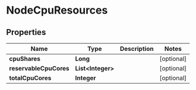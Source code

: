 

# NodeCpuResources


## Properties

Name | Type | Description | Notes
------------ | ------------- | ------------- | -------------
**cpuShares** | **Long** |  |  [optional]
**reservableCpuCores** | **List&lt;Integer&gt;** |  |  [optional]
**totalCpuCores** | **Integer** |  |  [optional]



